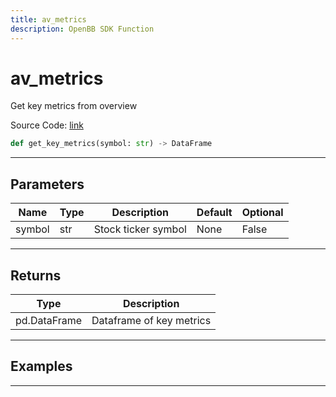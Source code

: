 ```yaml
---
title: av_metrics
description: OpenBB SDK Function
---
```


# av_metrics

Get key metrics from overview

Source Code: [link](https://github.com/OpenBB-finance/OpenBBTerminal/tree/main/openbb_terminal/stocks/fundamental_analysis/av_model.py#L101)

```python
def get_key_metrics(symbol: str) -> DataFrame
```
---

## Parameters

| Name | Type | Description | Default | Optional |
| ---- | ---- | ----------- | ------- | -------- |
| symbol | str | Stock ticker symbol | None | False |

---

## Returns

| Type | Description |
| ---- | ----------- |
| pd.DataFrame | Dataframe of key metrics |

---

## Examples

---

